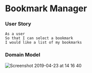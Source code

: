 # Bookmark Manager

### User Story

```
As a user
So that I can select a bookmark
I would like a list of my bookmarks
```

### Domain Model

![Screenshot 2019-04-23 at 14 16 40](https://user-images.githubusercontent.com/44544977/56584109-f46f8e80-65d2-11e9-9e8a-1277510bf339.png)
